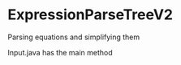 ExpressionParseTreeV2
=====================

Parsing equations and simplifying them

Input.java has the main method
